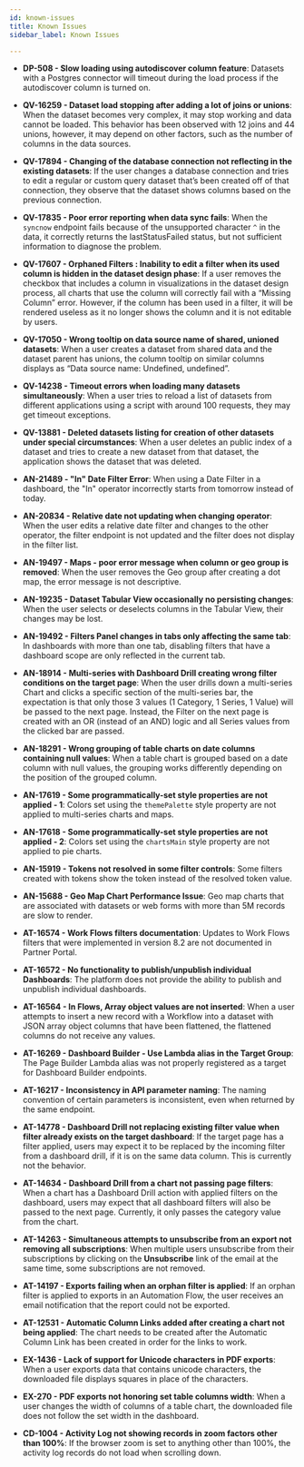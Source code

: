 ```yaml
---
id: known-issues
title: Known Issues
sidebar_label: Known Issues

---
```

<div>

* **DP-508 - Slow loading using autodiscover column feature**: Datasets with a Postgres connector will timeout during the load process if the autodiscover column is turned on. 

* **QV-16259 - Dataset load stopping after adding a lot of joins or unions**: When the dataset becomes very complex, it may stop working and data cannot be loaded. This behavior has been observed with 12 joins and 44 unions, however, it may depend on other factors, such as the number of columns in the data sources.

* **QV-17894 - Changing of the database connection not reflecting in the existing datasets**: If the user changes a database connection and tries to edit a regular or custom query dataset that’s been created off of that connection, they observe that the dataset shows columns based on the previous connection.

* **QV-17835 - Poor error reporting when data sync fails**: When the `syncnow` endpoint fails because of the unsupported character `^` in the data, it correctly returns the lastStatusFailed status, but not sufficient information to diagnose the problem.

* **QV-17607 - Orphaned Filters : Inability to edit a filter when its used column is hidden in the dataset design phase**: If a user removes the checkbox that includes a column in visualizations in the dataset design process, all charts that use the column will correctly fail with a “Missing Column” error. However, if the column has been used in a filter, it will be rendered useless as it no longer shows the column and it is not editable by users.

* **QV-17050 - Wrong tooltip on data source name of shared, unioned datasets**: When a user creates a dataset from shared data and the dataset parent has unions, the column tooltip on similar columns displays as “Data source name: Undefined, undefined”.

* **QV-14238 - Timeout errors when loading many datasets simultaneously**: When a user tries to reload a list of datasets from different applications using a script with around 100 requests, they may get timeout exceptions.

* **QV-13881 - Deleted datasets listing for creation of other datasets under special circumstances**: When a user deletes an public index of a dataset and tries to create a new dataset from that dataset, the application shows the dataset that was deleted.

* **AN-21489 - "In" Date Filter Error**: When using a Date Filter in a dashboard, the "In" operator incorrectly starts from tomorrow instead of today.

* **AN-20834 - Relative date not updating when changing operator**: When the user edits a relative date filter and changes to the other operator, the filter endpoint is not updated and the filter does not display in the filter list. 

* **AN-19497 - Maps - poor error message when column or geo group is removed**: When the user removes the Geo group after creating a dot map, the error message is not descriptive.

* **AN-19235 - Dataset Tabular View occasionally no persisting changes**: When the user selects or deselects columns in the Tabular View, their changes may be lost.

* **AN-19492 - Filters Panel changes in tabs only affecting the same tab**: In dashboards with more than one tab, disabling filters that have a dashboard scope are only reflected in the current tab.

* **AN-18914 - Multi-series with Dashboard Drill creating wrong filter conditions on the target page**: When the user drills down a multi-series Chart and clicks a specific section of the multi-series bar, the expectation is that only those 3 values (1 Category, 1 Series, 1 Value) will be passed to the next page. Instead, the Filter on the next page is created with an OR (instead of an AND) logic and all Series values from the clicked bar are passed.

* **AN-18291 - Wrong grouping of table charts on date columns containing null values**: When a table chart is grouped based on a date column with null values, the grouping works differently depending on the position of the grouped column.

* **AN-17619 - Some programmatically-set style properties are not applied - 1**: Colors set using the `themePalette` style property are not applied to multi-series charts and maps.

* **AN-17618 -  Some programmatically-set style properties are not applied - 2**: Colors set using the `chartsMain` style property are not applied to pie charts.

* **AN-15919 - Tokens not resolved in some filter controls**: Some filters created with tokens show the token instead of the resolved token value.

* **AN-15688 - Geo Map Chart Performance Issue**: Geo map charts that are associated with datasets or web forms with more than 5M records are slow to render. 


* **AT-16574 - Work Flows filters documentation**: Updates to Work Flows filters that were implemented in version 8.2 are not documented in Partner Portal. 

* **AT-16572 - No functionality to publish/unpublish individual Dashboards**: The platform does not provide the ability to publish and unpublish individual dashboards.

* **AT-16564 - In Flows, Array object values are not inserted**: When a user attempts to insert a new record with a Workflow into a dataset with JSON array object columns that have been flattened, the flattened columns do not receive any values.

* **AT-16269 - Dashboard Builder - Use Lambda alias in the Target Group**: The Page Builder Lambda alias was not properly registered as a target for Dashboard Builder endpoints.

* **AT-16217 - Inconsistency in API parameter naming**: The naming convention of certain parameters is inconsistent, even when returned by the same endpoint.

* **AT-14778 - Dashboard Drill not replacing existing filter value when filter already exists on the target dashboard**: If the target page has a filter applied, users may expect it to be replaced by the incoming filter from a dashboard drill, if it is on the same data column. This is currently not the behavior.

* **AT-14634 - ​​Dashboard Drill from a chart not passing page filters**: When a chart has a Dashboard Drill action with applied filters on the dashboard, users may expect that all dashboard filters will also be passed to the next page. Currently, it only passes the category value from the chart.
 
* **AT-14263 - Simultaneous attempts to unsubscribe from an export not removing all subscriptions**: When multiple users unsubscribe from their subscriptions by clicking on the **Unsubscribe** link of the email at the same time, some subscriptions are not removed.

* **AT-14197 - Exports failing when an orphan filter is applied**: If an orphan filter is applied to exports in an Automation Flow, the user receives an email notification that the report could not be exported.

* **AT-12531 - Automatic Column Links added after creating a chart not being applied**: The chart needs to be created after the Automatic Column Link has been created in order for the links to work.

* **EX-1436 - Lack of support for Unicode characters in PDF exports**: When a user exports data that contains unicode characters, the downloaded file displays squares in place of the characters.

* **EX-270 - PDF exports not honoring set table columns width**: When a user changes the width of columns of a table chart, the downloaded file does not follow the set width in the dashboard.

* **CD-1004 - Activity Log not showing records in zoom factors other than 100%**: If the browser zoom is set to anything other than 100%, the activity log records do not load when scrolling down.

</div>